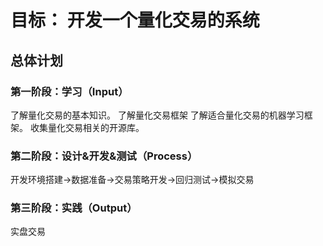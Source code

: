 # 目标： 开发一个量化交易的系统
## 总体计划

### 第一阶段：学习（Input）
了解量化交易的基本知识。
了解量化交易框架
了解适合量化交易的机器学习框架。
收集量化交易相关的开源库。

### 第二阶段：设计&开发&测试（Process）
开发环境搭建->数据准备->交易策略开发->回归测试->模拟交易

### 第三阶段：实践（Output）
实盘交易
